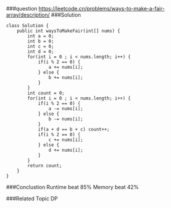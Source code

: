 ###question
https://leetcode.cn/problems/ways-to-make-a-fair-array/description/
###Solution
```
class Solution {
    public int waysToMakeFair(int[] nums) {
        int a = 0;
        int b = 0;
        int c = 0;
        int d = 0;
        for(int i = 0 ; i < nums.length; i++) {
            if(i % 2 == 0) {
                a += nums[i];
            } else {
                b += nums[i];
            }
        }
        int count = 0;
        for(int i = 0 ; i < nums.length; i++) {
            if(i % 2 == 0) {
                a -= nums[i];
            } else {
                b -= nums[i];
            }
            if(a + d == b + c) count++;
            if(i % 2 == 0) {
                c += nums[i];
            } else {
                d += nums[i];
            }
        }
        return count;
    }
}
```


###Conclustion
Runtime beat 85%
Memory beat 42%

###Related Topic
DP